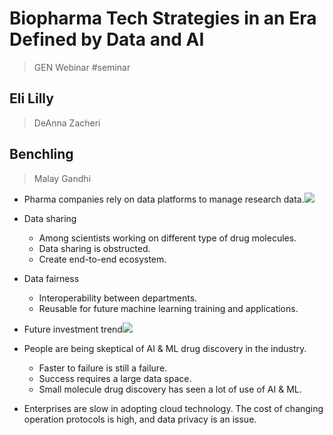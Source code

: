 # Biopharma Tech Strategies in an Era Defined by Data and AI

> GEN Webinar
> #seminar 

## Eli Lilly

> DeAnna Zacheri

## Benchling

> Malay Gandhi

- Pharma companies rely on data platforms to manage research data.![](Screenshot%202023-10-05%20at%2023.09.47.png)

- Data sharing
	- Among scientists working on different type of drug molecules.
	- Data sharing is obstructed.
	- Create end-to-end ecosystem.
- Data fairness
	- Interoperability between departments.
	- Reusable for future machine learning training and applications.

- Future investment trend![](Screenshot%202023-10-05%20at%2023.39.11.png)
- People are being skeptical of AI & ML drug discovery in the industry.
	- Faster to failure is still a failure.
	- Success requires a large data space.
	- Small molecule drug discovery has seen a lot of use of AI & ML.

- Enterprises are slow in adopting cloud technology. The cost of changing operation protocols is high, and data privacy is an issue. 




